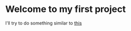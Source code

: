 # Welcome to my first project
I'll try to do something similar to [this](https://github.com/allenslab/matrix-dashboard)
